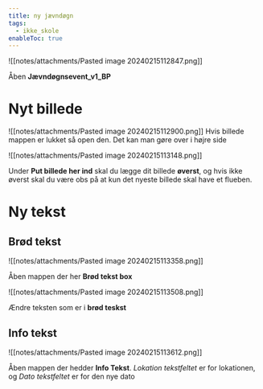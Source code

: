 ```yaml
---
title: ny jævndøgn
tags:
  - ikke_skole
enableToc: true
---
```


![[notes/attachments/Pasted image 20240215112847.png]]

Åben **Jævndøgnsevent_v1_BP**

# Nyt billede
![[notes/attachments/Pasted image 20240215112900.png]]
Hvis billede mappen er lukket så open den. Det kan man gøre over i højre side

![[notes/attachments/Pasted image 20240215113148.png]]

Under **Put billede her ind** skal du lægge dit billede **øverst**, og hvis ikke øverst skal du være obs på at kun det nyeste billede skal have et flueben.


# Ny tekst
## Brød tekst
![[notes/attachments/Pasted image 20240215113358.png]]

Åben mappen der her **Brød tekst box**

![[notes/attachments/Pasted image 20240215113508.png]]

Ændre teksten som er i **brød teskst**

## Info tekst
![[notes/attachments/Pasted image 20240215113612.png]]

Åben mappen der hedder **Info Tekst**. *Lokation tekstfeltet* er for lokationen, og *Dato tekstfeltet* er for den nye dato